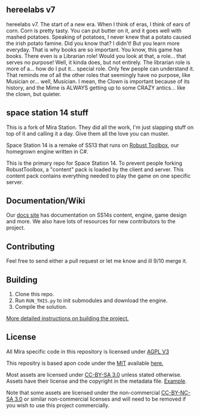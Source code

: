 ## hereelabs v7

hereelabs v7. The start of a new era. When I think of eras, I think of ears of corn. Corn is pretty tasty. You can put butter on it, and it goes well with mashed potatoes. Speaking of potatoes, I never knew that a potato caused the irish potato famine. Did you know that? I didn't! But you learn more everyday. That is why books are so important. You know, this game has books. There even is a Librarian role! Would you look at that, a role... that serves no purpose! Well, it kinda does, but not entirely. The librarian role is more of a... how do I put it... special role. Only few people can understand it. That reminds me of all the other roles that seemingly have no purpose, like Musician or... well, Musician. I mean, the Clown is important because of its history, and the Mime is ALWAYS getting up to some CRAZY antics... like the clown,  but quieter.

## space station 14 stuff

This is a fork of Mira Station. They did all the work, I'm just slapping stuff on top of it and calling it a day. Give them all the love you can muster.

Space Station 14 is a remake of SS13 that runs on [Robust Toolbox](https://github.com/space-wizards/RobustToolbox), our homegrown engine written in C#.

This is the primary repo for Space Station 14. To prevent people forking RobustToolbox, a "content" pack is loaded by the client and server. This content pack contains everything needed to play the game on one specific server.

## Documentation/Wiki

Our [docs site](https://docs.spacestation14.io/) has documentation on SS14s content, engine, game design and more. We also have lots of resources for new contributors to the project.

## Contributing

Feel free to send either a pull request or let me know and ill 9/10 merge it.

## Building

1. Clone this repo.
2. Run `RUN_THIS.py` to init submodules and download the engine.
3. Compile the solution.

[More detailed instructions on building the project.](https://docs.spacestation14.com/en/general-development/setup.html)

## License

All Mira specific code in this repository is licensed under [AGPL V3](https://github.com/Mira-Sector/space-station-14/blob/master/LICENSE-AGPLV3.txt)

This repositry is based apon code under the [MIT](https://github.com/Mira-Sector/space-station-14/blob/master/LICENSE-MIT.txt) available [here.](https://github.com/space-wizards/space-station-14)

Most assets are licensed under [CC-BY-SA 3.0](https://creativecommons.org/licenses/by-sa/3.0/) unless stated otherwise. Assets have their license and the copyright in the metadata file. [Example](https://github.com/space-wizards/space-station-14/blob/master/Resources/Textures/Objects/Tools/crowbar.rsi/meta.json).

Note that some assets are licensed under the non-commercial [CC-BY-NC-SA 3.0](https://creativecommons.org/licenses/by-nc-sa/3.0/) or similar non-commercial licenses and will need to be removed if you wish to use this project commercially.

